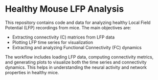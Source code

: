 # Healthy Mouse LFP Analysis

This repository contains code and data for analyzing healthy Local Field Potential (LFP) recordings from mice. The main objectives are:

- Extracting connectivity (C) matrices from LFP data
- Plotting LFP time series for visualization
- Extracting and analyzing Functional Connectivity (FC) dynamics

The workflow includes loading LFP data, computing connectivity metrics, and generating plots to visualize both the time series and connectivity dynamics. This helps in understanding the neural activity and network properties in healthy mice.
